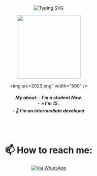 <div align="center">
    <img
        src="https://readme-typing-svg.herokuapp.com?font=GlossAndBloom&size=30&duration=4997&color=993300&background=FF673200&center=true&vCenter=true&lines=Hey+Bro+Its+me+Timmy+;Nice+To+Meet+;You+;Follow+my+github"
            alt="Typing SVG"
        />


<a href="https://bio.link/timifres"><img align='centre' src='https://c.tenor.com/SpDpac3s-ccAAAAC/anime-boy.gif' width='200"'> </a>

<img src=2023.png" width="500" />
<br/>
<h5> My about:
-  I’m a student Now.
<br>
- ⭐  I'm 15 .
<br>
- 🌱 I’m an intermediate developer
</h5>
<br>
<br>

# 📫 How to reach me:
[![Via WhatsApp](https://img.shields.io/badge/WhatsApp-25D366?style=for-the-badge&logo=whatsapp&logoColor=blue)](https://wa.me/2348050261876)
<br>
<br>
<br>
